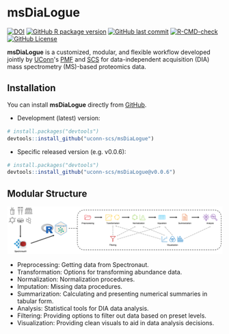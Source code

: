# msDiaLogue <img src="man/figure/logo.png" align="right" alt="" width="150">


[![DOI](https://zenodo.org/badge/DOI/10.5281/zenodo.15706003.svg)](https://doi.org/10.5281/zenodo.15706003)
[![GitHub R package version](https://img.shields.io/github/r-package/v/uconn-scs/msDiaLogue?label=R%20in%20dev&color=green)](https://github.com/uconn-scs/msDiaLogue/blob/main/DESCRIPTION)
[![GitHub last commit](https://img.shields.io/github/last-commit/uconn-scs/msDiaLogue)](https://github.com/uconn-scs/msDiaLogue/commits/main)
[![R-CMD-check](https://github.com/uconn-scs/msDiaLogue/actions/workflows/R-CMD-check.yaml/badge.svg)](https://github.com/uconn-scs/msDiaLogue/actions/workflows/R-CMD-check.yaml)
[![GitHub License](https://img.shields.io/github/license/uconn-scs/msDiaLogue?color=blue)](https://github.com/uconn-scs/msDiaLogue/blob/main/LICENSE)


**msDiaLogue** is a customized, modular, and flexible workflow developed jointly
by [UConn](https://uconn.edu/)'s [PMF](https://proteomics.uconn.edu/) and
[SCS](https://statsconsulting.uconn.edu/) for data-independent acquisition (DIA)
mass spectrometry (MS)-based proteomics data.


## Installation


You can install **msDiaLogue** directly from [GitHub](https://github.com/).


+ Development (latest) version:


``` r
# install.packages("devtools")
devtools::install_github("uconn-scs/msDiaLogue")
```


+ Specific released version (e.g. v0.0.6):


``` r
# install.packages("devtools")
devtools::install_github("uconn-scs/msDiaLogue@v0.0.6")
```


## Modular Structure


![](https://raw.githubusercontent.com/uconn-scs/msDiaLogue/refs/heads/main/man/figure/workflow.png)


* Preprocessing: Getting data from Spectronaut.
* Transformation: Options for transforming abundance data.
* Normalization: Normalization procedures.
* Imputation: Missing data procedures.
* Summarization: Calculating and presenting numerical summaries in tabular form.
* Analysis: Statistical tools for DIA data analysis.
* Filtering: Providing options to filter out data based on preset levels.
* Visualization: Providing clean visuals to aid in data analysis decisions.

